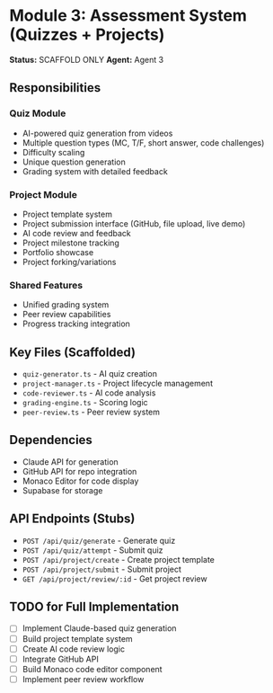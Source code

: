 # Module 3: Assessment System (Quizzes + Projects)

**Status:** SCAFFOLD ONLY
**Agent:** Agent 3

## Responsibilities

### Quiz Module
- AI-powered quiz generation from videos
- Multiple question types (MC, T/F, short answer, code challenges)
- Difficulty scaling
- Unique question generation
- Grading system with detailed feedback

### Project Module
- Project template system
- Project submission interface (GitHub, file upload, live demo)
- AI code review and feedback
- Project milestone tracking
- Portfolio showcase
- Project forking/variations

### Shared Features
- Unified grading system
- Peer review capabilities
- Progress tracking integration

## Key Files (Scaffolded)
- `quiz-generator.ts` - AI quiz creation
- `project-manager.ts` - Project lifecycle management
- `code-reviewer.ts` - AI code analysis
- `grading-engine.ts` - Scoring logic
- `peer-review.ts` - Peer review system

## Dependencies
- Claude API for generation
- GitHub API for repo integration
- Monaco Editor for code display
- Supabase for storage

## API Endpoints (Stubs)
- `POST /api/quiz/generate` - Generate quiz
- `POST /api/quiz/attempt` - Submit quiz
- `POST /api/project/create` - Create project template
- `POST /api/project/submit` - Submit project
- `GET /api/project/review/:id` - Get project review

## TODO for Full Implementation
- [ ] Implement Claude-based quiz generation
- [ ] Build project template system
- [ ] Create AI code review logic
- [ ] Integrate GitHub API
- [ ] Build Monaco code editor component
- [ ] Implement peer review workflow
